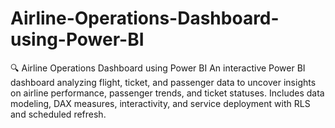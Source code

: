 # Airline-Operations-Dashboard-using-Power-BI
🔍 Airline Operations Dashboard using Power BI An interactive Power BI dashboard analyzing flight, ticket, and passenger data to uncover insights on airline performance, passenger trends, and ticket statuses. Includes data modeling, DAX measures, interactivity, and service deployment with RLS and scheduled refresh.
